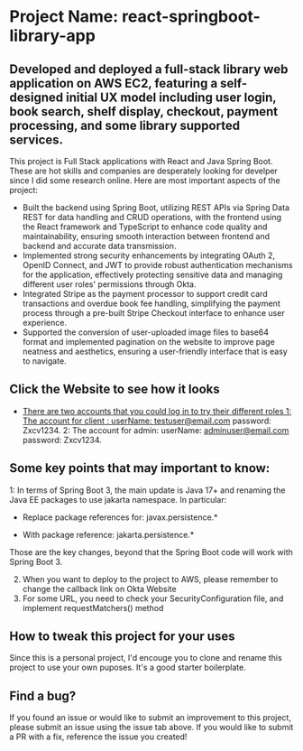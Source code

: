# Project Name: react-springboot-library-app

## Developed and deployed a full-stack library web application on AWS EC2, featuring a self-designed initial UX model including user login, book search, shelf display, checkout, payment processing, and some library supported services.

This project is Full Stack applications with React and Java Spring Boot. These are hot skills and companies are desperately looking for develper since I did some research online. Here are most important aspects of the project:

* Built the backend using Spring Boot, utilizing REST APIs via Spring Data REST for data handling and CRUD operations, with the frontend using the React framework and TypeScript to enhance code quality and maintainability, ensuring smooth interaction between frontend and backend and accurate data transmission.
* Implemented strong security enhancements by integrating OAuth 2, OpenID Connect, and JWT to provide robust authentication mechanisms for the application, effectively protecting sensitive data and managing different user roles' permissions through Okta.
* Integrated Stripe as the payment processor to support credit card transactions and overdue book fee handling, simplifying the payment process through a pre-built Stripe Checkout interface to enhance user experience.
* Supported the conversion of user-uploaded image files to base64 format and implemented pagination on the website to improve page neatness and aesthetics, ensuring a user-friendly interface that is easy to navigate.

## Click the Website to see how it looks
<a href = "https://3.91.81.230/home">

* There are two accounts that you could log in to try their different roles
  1: The account for client :
  userName: testuser@email.com
  password: Zxcv1234.
  2: The account for admin:
  userName: adminuser@email.com
  password: Zxcv1234.

## Some key points that may important to know:

1: In terms of Spring Boot 3, the main update is Java 17+ and renaming the Java EE packages to use jakarta namespace. In particular:

- Replace package references for: javax.persistence.*

- With package reference: jakarta.persistence.*

Those are the key changes, beyond that the Spring Boot code will work with Spring Boot 3.

2. When you want to deploy to the project to AWS, please remember to change the callback link on Okta Website
3. For some URL, you need to check your SecurityConfiguration file, and implement requestMatchers() method

## How to tweak this project for your uses

Since this is a personal project, I'd encouge you to clone and rename this project to use your own puposes. It's a good starter boilerplate.

## Find a bug?

If you found an issue or would like to submit an improvement to this project, please submit an issue using the issue tab above. If you would like to submit a PR with a fix, reference the issue you created!
